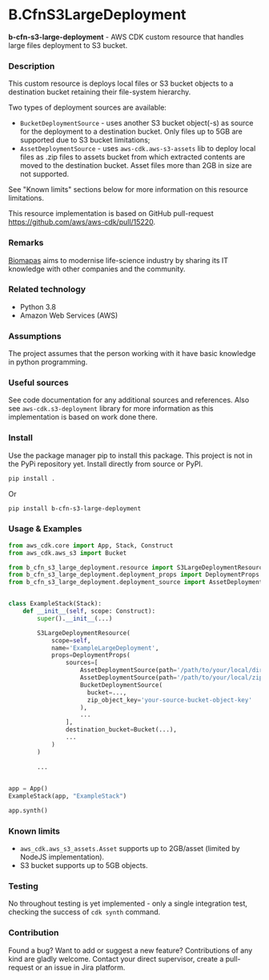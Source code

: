 # B.CfnS3LargeDeployment

**b-cfn-s3-large-deployment** - AWS CDK custom resource that handles large files deployment to S3 bucket.

### Description

This custom resource is deploys local files or S3 bucket objects to a destination bucket retaining their file-system 
hierarchy.

Two types of deployment sources are available:

- `BucketDeploymentSource` - uses another S3 bucket object(-s) as source for the deployment to a destination bucket. 
  Only files up to 5GB are supported due to S3 bucket limitations;
- `AssetDeploymentSource` - uses `aws-cdk.aws-s3-assets` lib to deploy local files as .zip files to assets bucket from 
  which extracted contents are moved to the destination bucket. Asset files more than 2GB in size are not supported.

See "Known limits" sections below for more information on this resource limitations.

This resource implementation is based on GitHub pull-request https://github.com/aws/aws-cdk/pull/15220.

### Remarks

[Biomapas](https://biomapas.com) aims to modernise life-science
industry by sharing its IT knowledge with other companies and
the community.

### Related technology

- Python 3.8
- Amazon Web Services (AWS)

### Assumptions

The project assumes that the person working with it have basic knowledge in python
programming.

### Useful sources

See code documentation for any additional sources and references. Also see `aws-cdk.s3-deployment` library for more 
information as this implementation is based on work done there.

### Install

Use the package manager pip to install this package. This project is not in the PyPi
repository yet. Install directly from source or PyPI.

```bash
pip install .
```

Or

```bash
pip install b-cfn-s3-large-deployment
```

### Usage & Examples

```python
from aws_cdk.core import App, Stack, Construct
from aws_cdk.aws_s3 import Bucket

from b_cfn_s3_large_deployment.resource import S3LargeDeploymentResource
from b_cfn_s3_large_deployment.deployment_props import DeploymentProps
from b_cfn_s3_large_deployment.deployment_source import AssetDeploymentSource, BucketDeploymentSource


class ExampleStack(Stack):
    def __init__(self, scope: Construct):
        super().__init__(...)

        S3LargeDeploymentResource(
            scope=self,
            name='ExampleLargeDeployment',
            props=DeploymentProps(
                sources=[
                    AssetDeploymentSource(path='/path/to/your/local/directory'),
                    AssetDeploymentSource(path='/path/to/your/local/zip/file.zip'),
                    BucketDeploymentSource(
                      bucket=..., 
                      zip_object_key='your-source-bucket-object-key'
                    ),
                    ...
                ],
                destination_bucket=Bucket(...),
                ...
            )
        )
        
        ...

        
app = App()
ExampleStack(app, "ExampleStack")

app.synth()
```

### Known limits

- `aws_cdk.aws_s3_assets.Asset` supports up to 2GB/asset (limited by NodeJS implementation).
- S3 bucket supports up to 5GB objects.

### Testing

No throughout testing is yet implemented - only a single integration test, checking the success of `cdk synth` command.

### Contribution

Found a bug? Want to add or suggest a new feature? Contributions of any kind are gladly
welcome. Contact your direct supervisor, create a pull-request or an issue in Jira platform.
